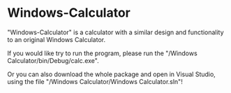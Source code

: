 # Windows-Calculator

"Windows-Calculator" is a calculator with a similar design and functionality to an original Windows Calculator.

If you would like try to run the program, please run the "/Windows Calculator/bin/Debug/calc.exe".

Or you can also download the whole package and open in Visual Studio, using the file "/Windows Calculator/Windows Calculator.sln"!

